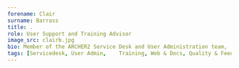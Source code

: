 ```yaml
---
forename: Clair
surname: Barrass
title: .
role: User Support and Training Advisor
image_src: clairb.jpg
bio: Member of the ARCHER2 Service Desk and User Administration team,  administrator for ARCHER2 Training programme, and website development and maintenance. <br>Outside of work, Clair loves  doing word puzzles and cryptic crosswords, and photography in the great outdoors.
tags: [Servicedesk, User Admin,    Training, Web & Docs, Quality & Feedback ] 
---
```

